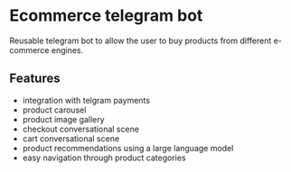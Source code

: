 # Ecommerce telegram bot
Reusable telegram bot to allow the user to buy products from different e-commerce engines.

## Features
- integration with telgram payments
- product carousel
- product image gallery
- checkout conversational scene
- cart conversational scene
- product recommendations using a large language model
- easy navigation through product categories